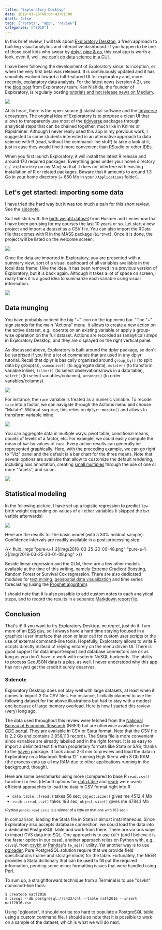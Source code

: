 ```yaml
---
title: "Exploratory Desktop"
date: 2018-03-26T09:04:43+01:00
draft: false
tags: ["rstats", "app", "review"]
categories: ["2018"]
---
```


In this brief review, I will talk about [Exploratory Desktop](https://exploratory.io), a fresh approach to building visual analytics and interactive dashboard. If you happen to be one of those cool kids who swear by [dplyr](http://dplyr.tidyverse.org), [pipe & co](https://www.tidyverse.org), this cool app is worth a look, even if, well, [we can't do data science in a GUI](https://www.meetup.com/fr-FR/acm-chicago/events/248060005/).

I have been following the development of Exploratory since its inception, or when the very first beta was released. It is continuously updated and it has smoothly evolved toward a full-featured UI for exploratory and, more recently, explanatory data analysis. For the latest news (version 4.2), see the [blog post](https://blog.exploratory.io/exploratory-v4-2-released-dashboard-new-analytics-new-charts-and-more-ee5d8aab1adc) from Exploratory team. Kan Nishida, the founder of Exploratory, is regularly posting [tutorials and hot release news on Medium](https://blog.exploratory.io/@kanaugust).

![](/img/2018-03-26-22-08-29.png)

At its heart, there is the open-source [R](http://www.r-project.org) statistical software and the [tidyverse](https://www.tidyverse.org) ecosystem. The original idea of Exploratory is to propose a clean UI that allows to transparently use most of the [tidyverse](https://www.tidyverse.org) packages through analytical steps that can be chained together, much like in Knime or Rapidminer. Although I never really used this app in my previous work, I suggested to some students interested in an alternative approach to data science with R (read, without the command-line stuff) to take a look at it, just in case they would find it more convenient than RStudio or other IDEs.

When you first launch Exploratory, it will install the latest R release and around 170 required packages. Everything goes under your home directory (`~/.exploratory` on my Mac) so that it does not interfere with existing installation of R or related packages. Beware that it amounts to around 1.3 Go in your home directory (+ 650 Mo in your `/Applications` folder).

## Let's get started: importing some data

I have tried the hard way but it was too much a pain for this short review. See the [sidenote](#sidenote).

So I will stick with the [birth weight dataset](https://stats.stackexchange.com/a/21504) from Hosmer and Lemeshow that I have been perusing for my courses the last 10 years or so. Let start a new project and import a dataset as a CSV file. You can also import the RData file that comes with R in the MASS package (`birthwt`). Once it is done, the project will be listed on the welcome screen.

![](/img/2018-03-25-19-56-03.png)

Once the data are imported in Exploratory, you are presented with a summary view, sort of a visual dashboard of all variables available in the local data frame. I like the idea. It has been removed in a previous version of Exploratory, but it is back again. Although it takes a lot of space on screen, I really think it is a good idea to summarize each variable using visual information.

![](/img/2018-03-20-18-43-39.png)

## Data munging

You have probably noticed the big "+" icon on the top menu bar. "The "+" sign stands for the main "Actions" menu. It allows to create a new action on the active dataset, e.g., operate on an existing variable or apply a group-wise operation on the full dataset. Actions are recorded as (analytical) _steps_ in Exploratory Desktop, and they are displayed on the right vertical panel.

As discussed above, Exploratory is built around the dplyr package, so don't be surprised if you find a lot of commands that are used in any dplyr tutorial. Recall that dplyr is basically organized around `group_by()` (to split data by group(s)), `summarise()` (to aggregate data), `mutate()` (to transform variable inline), `filter()` (to select observations/rows in a data table), `select()`(to select variables/columns), `arrange()` (to order variables/columns).

![](/img/2018-03-20-18-44-17.png)

For instance, the `race` variable is treated as a numeric variable. To recode `race` into a factor, we can navigate through the Actions menu and choose "Mutate". Without surprise, this relies on `dplyr::mutate()` and allows to transform variable inline.

![](/img/2018-03-20-18-45-08.png)

You can aggregate data in multiple ways: pivot table, conditional means, counts of levels of a factor, etc. For example, we could easily compute the mean of `bwt` by values of `race`. Every action results can generally be represented graphically. Here, with the preceding example, we can go right to "Viz" panel and the default is a bar chart for the three means. Note that several options are available that allow to customize the default rendering, including axis annotation, creating [small multiples](https://blog.exploratory.io/exploratory-v2-2-with-small-multiple-c7050e5627dd) through the use of one or more "facets", and so on.

![](/img/2018-03-25-19-56-27.png)

## Statistical modeling

In the following picture, I have set up a logistic regression to predict `low` birth weight depending on values of all other variables (I skipped the `bwt` varible afterwards)

![](/img/2018-03-25-19-59-20.png)

Here are the results for the basic model (with a 30% holdout sample). Confidence intervals are readily available in a post-processing step:

{{< fluid_imgs
  "pure-u-1-2|/img/2018-03-25-20-00-48.png"
  "pure-u-1-2|/img/2018-03-25-20-01-08.png" >}}

Beside linear regression and the GLM, there are a few other models available at the time of this writing, namely Extreme Gradient Boosting, Random Forest or Survival Cox regression. There are also dedicated modules for [text mining](https://blog.exploratory.io/introduction-to-text-analytics-in-exploratory-b82e709c8ffd), [geospatial data visualization](https://blog.exploratory.io/visualizing-geospatial-data-with-your-own-geojson-f96dde0f6296) and time series forecasting (using the [Prophet algorithm](https://medium.com/m/global-identity?redirectUrl=https%3A%2F%2Fblog.exploratory.io%2Fan-introduction-to-time-series-forecasting-with-prophet-package-in-exploratory-129ed0c12112)).

I should note that it is also possible to add custom notes to each analytical steps, and to record the results in a separate [Markdown report file](https://blog.exploratory.io/an-introduction-to-simple-markdown-editor-for-notes-a665a4a18988).

## Conclusion

That's it! If you want to try Exploratory Desktop, no regret, just do it. I am more of an [ESS](https://ess.r-project.org) guy, so I always have a hard time staying focused in a graphical user interface that soon or later call for custom user scripts or the use of external command-line tools. Hopefully, Exploratory allows to write R scripts directly instead of relying entorely on the menu driven UI. There is good support for data import/export and database connectors are ok as long as you don't have to work with esoteric NoSQL backends. The ability to process GeoJSON data is a plus, as well. I never understood why this app has not (yet) get the credit it surely deserves.

### Sidenote

Exploratory Desktop does not play well with large datasets, at least when it comes to import 3 Go CSV files. For instance, I initially planned to use the following dataset for the above illustrations but had to stay with a modest one because of large memory overload. Here is how I started this review (very) long ago.

The data used throughout this review were fetched from the [National Bureau of Economic Research](http://www.nber.org/data/vital-statistics-natality-data.html) (NBER) but are otherwise available on the [CDC portal](https://www.cdc.gov/nchs/nvss/births.htm). They are available in CSV or Stata format. Note that the CSV file is 2.2 Gb and contains 3,956,113 records. The Stata file is more convenient since variables are already labelled and in the right format. It is as easy to import a delimited text file than proprietary formats like Stata or SAS, thanks to the [haven](http://haven.tidyverse.org) package. It took about 2-3 min to preview and load the data in Exploratory on a Macbook Retina 12” running High Sierra with 8 Gb RAM (the process eats up all my RAM due to other applications running in the background, though).

Here are some benchmarks using more (compared to base R `read.csv()` function) or less (default options for [data.table](http://r-datatable.com) and [readr](http://readr.tidyverse.org) were used) efficient approaches to load the data in CSV format right into R:

- `data.table::fread()` takes 56 sec; `object.size()` gives me 4512.4 Mb
- `readr::read_csv()` takes 193 sec; `object.size()` gives me 4784.1 Mb 

<small>(Python `pandas.read_csv()` is a winner of a little on that one with 163 sec.)</small>

In comparison, loading the Stata file in Stata is almost instantaneous. Since Exploratory also accepts database connection, we could load the data into a dedicated PostgreSQL table and work from there. There are various ways to import CVS data into SQL. One approach is to use `COPY` (and I believe it is the faster option in our case), another approach relies on Python with, e.g., `csvsql` from [csvkit](http://csvkit.readthedocs.io/en/1.0.2/) or [Pandas](https://pandas.pydata.org)'s `to_sql()` utility. Yet another way is to use [pgloader](http://pgloader.readthedocs.io/en/latest/). Pure PostgreSQL solution require that we provide field specificatons (name and storage mode) for the table. Fortunately, the NBER provides a Stata dictionary that can be used to fill out the required information, pending some minor formatting issues that were handled using Perl.

To sum up, a straightforward technique from a Terminal is to use "csvkit" command-line tools:

    $ createdb natl2016
    $ csvsql --db postgresql://5432/chl --table natl2016 --insert natl2016.csv

Using "pgloader", it should not be too hard to populate a PostgreSQL table using a custom command file. I should also note that it is possible to work on a sample of the dataset, which is what we will do next.

